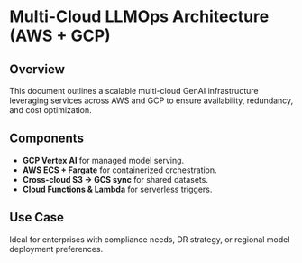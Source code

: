 # Multi-Cloud LLMOps Architecture (AWS + GCP)

## Overview
This document outlines a scalable multi-cloud GenAI infrastructure leveraging services across AWS and GCP to ensure availability, redundancy, and cost optimization.

## Components
- **GCP Vertex AI** for managed model serving.
- **AWS ECS + Fargate** for containerized orchestration.
- **Cross-cloud S3 → GCS sync** for shared datasets.
- **Cloud Functions & Lambda** for serverless triggers.

## Use Case
Ideal for enterprises with compliance needs, DR strategy, or regional model deployment preferences.

